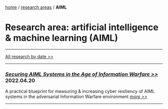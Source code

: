 [home](https://cx7.dev/) / [research areas](https://cx7.dev/research/home.html) / **AIML**

# Research area:  artificial intelligence & machine learning (AIML)

-----

[All research by date >>](https://cx7.dev/research/by_date.html)

-----

### *<a href="https://cx7.dev/technicals/Securing_AIML_Systems_in_IW_Cox.pdf" target="_blank" rel="noopener noreferrer">Securing AIML Systems in the Age of Information Warfare >> </a>* **2022.04.20**

A practical blueprint for measuring & increasing cyber resiliency of AIML systems in the adversarial Information Warfare environment 
*<a href="https://cx7.dev/technicals/Securing_AIML_Systems_in_IW_Cox.pdf" target="_blank" rel="noopener noreferrer">more >> </a>*

-------
